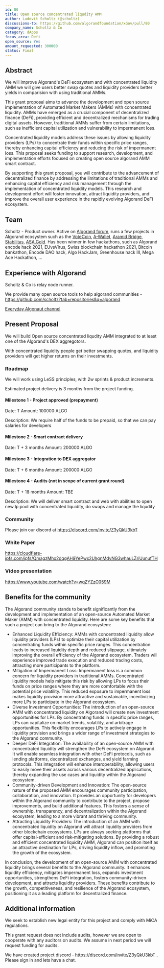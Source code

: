 ```yaml
---
id: 80
title: Open source concentrated liqudity AMM
author: Ludovit Scholtz (@scholtz)
discussions-to: https://github.com/algorandfoundation/xGov/pull/80
company_name: Scholtz & Co
category: dApps
focus_area: Defi
open_source: Yes
amount_requested: 300000
status: Final
---
```


## Abstract
We will improve Algorand's DeFi ecosystem and with concentrated liquidity AMM we will give users better swap quotes and liquidity providers better yields in comparision with using traditional AMMs.

This grant proposal aims to advance the development and open source implementation of Automated Market Makers (AMMs) with concentrated liquidity. AMMs have emerged as a crucial component of decentralized finance (DeFi), providing efficient and decentralized mechanisms for trading digital assets. However, traditional AMMs suffer from certain limitations, such as inefficient capital utilization and vulnerability to impermanent loss.

Concentrated liquidity models address these issues by allowing liquidity providers (LPs) to concentrate their funds within specific price ranges, thereby enhancing capital efficiency and reducing the risk of impermanent loss. This proposal seeks funding to support research, development, and implementation efforts focused on creating open source algorand AMM smart contract.

By supporting this grant proposal, you will contribute to the advancement of decentralized finance by addressing the limitations of traditional AMMs and enhancing capital efficiency and risk management through the implementation of concentrated liquidity models. This research and development effort will foster innovation, attract liquidity providers, and improve the overall user experience in the rapidly evolving Algorand DeFi ecosystem.

## Team
Scholtz - Product owner. Active on <a href="https://forum.algorand.org/u/scholtz/summary">Algorand forum</a>, runs a few projects in Algorand ecosystem such as the <a href="https://www.vote-coin.com">VoteCoin</a>, <a href="https://www.a-wallet.net">A-Wallet</a>, <a href="https://aramid.finance">Aramid Bridge</a>, <a href="https://stabilitas.finance">Stabilitas</a>, <a href="https://www.asa.gol">ASA.Gold</a>. Has been winner in few hackathons, such as Algorand encode hack 2021, EUvsVirus, Swiss blockchain hackathon 2021, Bitcoin bankathon, Encode DAO hack, Algo HackJam, Greenhouse hack III, Mega Ace Hackathon, ...

## Experience with Algorand
Scholtz & Co is relay node runner.

We provide many open source tools to help algorand communities - https://github.com/scholtz?tab=repositories&q=algorand

<a href="https://youtube.com/@EverydayAlgonaut">Everyday Algonaut channel</a>

## Present Proposal
We will build Open source concentrated liqudity AMM integrated to at least one of the Algorand's DEX aggregotors.

With concentrated liquidity people get better swapping quotes, and liquidity providers will get higher returns on their investments.

### Roadmap

We will work using LeSS principles, with 2w sprints & product increments.

Estimated project delivery is 3 months from the project funding.

#### Milestone 1 - Project approved (prepayment)

Date: T
Amount: 100000 ALGO

Description: We require half of the funds to be prepaid, so that we can pay salaries for developers

#### Milestone 2 - Smart contract delivery

Date: T + 3 months
Amount: 200000 ALGO

#### Milestone 3 - Integration to DEX aggregator

Date: T + 6 months
Amount: 200000 ALGO

#### Milestone 4 - Audits (not in scope of current grant round)

Date: T + 18 months
Amount: TBE

Description: We will deliver smart contract and web with abilities to open new lp pool with concentrated liquidity, do swaps and manage the liqudity

### Community

Please join our discord at https://discord.com/invite/Z3yQkU3kbT

### White Paper

https://cloudflare-ipfs.com/ipfs/QmagzMhx2dqgAH9YePwx2UhgnMdvNG3whauLZriUunufTH

### Video presentation

https://www.youtube.com/watch?v=wqZYZzO059M

## Benefits for the community
The Algorand community stands to benefit significantly from the development and implementation of an open-source Automated Market Maker (AMM) with concentrated liquidity. Here are some key benefits that such a project can bring to the Algorand ecosystem:
- Enhanced Liquidity Efficiency: AMMs with concentrated liquidity allow liquidity providers (LPs) to optimize their capital utilization by concentrating funds within specific price ranges. This concentration leads to increased liquidity depth and reduced slippage, ultimately improving the overall efficiency of the Algorand ecosystem. Traders will experience improved trade execution and reduced trading costs, attracting more participants to the platform.
- Mitigation of Impermanent Loss: Impermanent loss is a common concern for liquidity providers in traditional AMMs. Concentrated liquidity models help mitigate this risk by allowing LPs to focus their funds on price ranges where they are more comfortable with the potential price volatility. This reduced exposure to impermanent loss makes liquidity provision more attractive and sustainable, incentivizing more LPs to participate in the Algorand ecosystem.
- Diverse Investment Opportunities: The introduction of an open-source AMM with concentrated liquidity on Algorand will create new investment opportunities for LPs. By concentrating funds in specific price ranges, LPs can capitalize on market trends, volatility, and arbitrage opportunities. This flexibility encourages LPs to actively engage in liquidity provision and brings a wider range of investment strategies to the Algorand community.
- Deeper DeFi Integration: The availability of an open-source AMM with concentrated liquidity will strengthen the DeFi ecosystem on Algorand. It will enable seamless integration with other DeFi protocols, such as lending platforms, decentralized exchanges, and yield farming protocols. This integration will enhance interoperability, allowing users to easily move their assets across various decentralized applications, thereby expanding the use cases and liquidity within the Algorand ecosystem.
- Community-driven Development and Innovation: The open-source nature of the proposed AMM encourages community participation, collaboration, and innovation. It provides an opportunity for developers within the Algorand community to contribute to the project, propose improvements, and build additional features. This fosters a sense of ownership, transparency, and decentralization within the Algorand ecosystem, leading to a more vibrant and thriving community.
- Attracting Liquidity Providers: The introduction of an AMM with concentrated liquidity on Algorand will attract liquidity providers from other blockchain ecosystems. LPs are always seeking platforms that offer capital-efficient and risk-mitigating solutions. By providing a robust and efficient concentrated liquidity AMM, Algorand can position itself as an attractive destination for LPs, driving liquidity inflow, and promoting the growth of the ecosystem.

In conclusion, the development of an open-source AMM with concentrated liquidity brings several benefits to the Algorand community. It enhances liquidity efficiency, mitigates impermanent loss, expands investment opportunities, strengthens DeFi integration, fosters community-driven development, and attracts liquidity providers. These benefits contribute to the growth, competitiveness, and resilience of the Algorand ecosystem, positioning it as a leading platform for decentralized finance.

## Additional information

We seek to establish new legal entity for this project and comply with MiCA regulations.

This grant request does not include audits, however we are open to cooperate with any auditors on audits. We assume in next period we will request funding for audits.

We have created project discord - https://discord.com/invite/Z3yQkU3kbT . Please sign in and lets have a chat.
